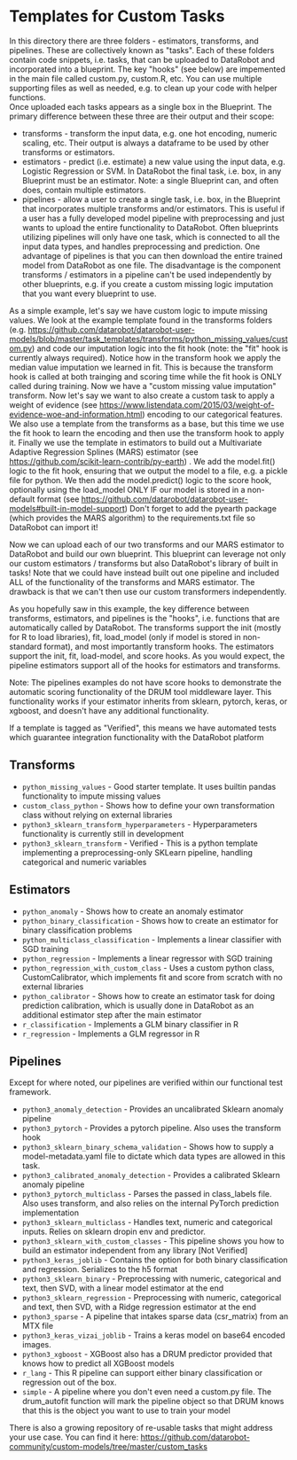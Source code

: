 # Templates for Custom Tasks

In this directory there are three folders - estimators, transforms, and pipelines. 
These are collectively known as "tasks". Each of these folders
contain code snippets, i.e. tasks, that can be uploaded to DataRobot and incorporated into a blueprint. 
The key "hooks" (see below) are impemented in the main file called custom.py, custom.R, etc. You 
can use multiple supporting files as well as needed, e.g. to clean up your code with helper functions.  
Once uploaded each tasks appears as a single box in the Blueprint. 
The primary difference between these three are their output and their scope:

* transforms - transform the input data, e.g. one hot encoding, numeric scaling, etc. 
  Their output is always a dataframe to be used by other transforms or estimators.
* estimators - predict (i.e. estimate) a new value using the input data, e.g. Logistic Regression or SVM. 
  In DataRobot the final task, i.e. box, in any Blueprint must be an estimator. Note: a single Blueprint
  can, and often does, contain multiple estimators.
* pipelines - allow a user to create a single task, i.e. box, in the Blueprint that incorporates
multiple transforms and/or estimators. This is useful if a user has a fully developed model pipeline
  with preprocessing and just wants to upload the entire functionality to DataRobot. Often 
  blueprints utilizing pipelines will only have one task, which is connected to all the 
  input data types, and handles preprocessing and prediction. One advantage of pipelines is that you can 
  then download the entire trained model from DataRobot as one file. The disadvantage is the component 
  transforms / estimators in a pipeline can't be used independently by other blueprints, e.g. if 
  you create a custom missing logic imputation that you want every blueprint to use. 

As a simple example, let's say we have custom logic to impute missing values. We look at the 
example template found in the transforms folders (e.g. https://github.com/datarobot/datarobot-user-models/blob/master/task_templates/transforms/python_missing_values/custom.py) 
and code our imputation logic into the 
fit hook (note: the "fit" hook is currently always required). Notice how in the transform hook we apply
the median value imputation we learned in fit. This is because the transform hook is called at both trainging and scoring time
while the fit hook is ONLY called during training. 
Now we have a "custom missing value imputation" transform. Now let's say we want to also create a custom task to apply a weight of evidence 
(see https://www.listendata.com/2015/03/weight-of-evidence-woe-and-information.html) encoding to 
our categorical features. We also use a template from the transforms as a base, but this time
we use the fit hook to learn the encoding and then use the transform hook to apply it. 
Finally we use the template in estimators to build out a 
Multivariate Adaptive Regression Splines (MARS) estimator (see https://github.com/scikit-learn-contrib/py-earth) . We add the model.fit() logic to the fit 
hook, ensuring that we output the model to a file, e.g. a pickle file for python. 
We then add the model.predict() logic to the score hook, optionally using the load_model ONLY IF our model
is stored in a non-default format (see https://github.com/datarobot/datarobot-user-models#built-in-model-support)
Don't forget to add the pyearth package (which provides the MARS algorithm) to the requirements.txt file 
so DataRobot can import it!

Now we can upload each of our two transforms and our MARS estimator to DataRobot and build our own blueprint. This 
blueprint can leverage not only our custom estimators / transforms but also DataRobot's library of built in tasks!
Note that we could have instead built out one pipeline and included ALL of the functionality of the transforms
and MARS estimator. The drawback is that we can't then use our custom transformers independently. 

As you hopefully saw in this example, the key difference between transforms, estimators, and pipelines
is the "hooks", i.e. functions that are automatically called by DataRobot. The transforms support the 
init (mostly for R to load libraries), fit, load_model (only if model is stored in non-standard format), 
and most importantly transform hooks. The estimators support the init, fit, load-model, and score 
hooks. As you would expect, the pipeline estimators support all of the hooks for estimators and transforms.


Note: The pipelines examples do not have score hooks to demonstrate the automatic
scoring functionality of the DRUM tool middleware layer. This functionality works if your estimator
inherits from sklearn, pytorch, keras, or xgboost, and doesn't have any additional functionality.

If a template is tagged as "Verified", this means we have automated tests which guarantee
integration functionality with the DataRobot platform

## Transforms

* `python_missing_values` - Good starter template. It uses builtin pandas functionality to impute
  missing values
* `custom_class_python` - Shows how to define your own transformation class without relying on
  external libraries
* `python3_sklearn_transform_hyperparameters` - Hyperparameters functionality is currently still in
  development
* `python3_sklearn_transform` - Verified - This is a python template implementing a
  preprocessing-only SKLearn pipeline, handling categorical and numeric variables

## Estimators

* `python_anomaly` - Shows how to create an anomaly estimator
* `python_binary_classification` - Shows how to create an estimator for binary
  classification problems
* `python_multiclass_classification` - Implements a linear classifier with SGD training
* `python_regression` - Implements a linear regressor with SGD training
* `python_regression_with_custom_class` - Uses a custom python class, CustomCalibrator, which
  implements fit and score from scratch with no external libraries
* `python_calibrator` - Shows how to create an estimator task for doing prediction calibration,
  which is usually done in DataRobot as an additional estimator step after the main estimator
* `r_classification` - Implements a GLM binary classifier in R
* `r_regression` - Implements a GLM regressor in R

## Pipelines

Except for where noted, our pipelines are verified within our functional test framework.

* `python3_anomaly_detection` - Provides an uncalibrated Sklearn anomaly pipeline
* `python3_pytorch` - Provides a pytorch pipeline. Also uses the transform hook
* `python3_sklearn_binary_schema_validation` - Shows how to supply a model-metadata.yaml file to
  dictate which data types are allowed in this task.
* `python3_calibrated_anomaly_detection` - Provides a calibrated Sklearn anomaly pipeline
* `python3_pytorch_multiclass` - Parses the passed in class_labels file. Also uses transform, and
  also relies on the internal PyTorch prediction implementation
* `python3_sklearn_multiclass` - Handles text, numeric and categorical inputs. Relies on sklearn
  dropin env and predictor.
* `python3_sklearn_with_custom_classes` - This pipeline shows you how to build an estimator
  independent from any library [Not Verified]
* `python3_keras_joblib` - Contains the option for both binary classification and regression.
  Serializes to the h5 format
* `python3_sklearn_binary` - Preprocessing with numeric, categorical and text, then SVD, with a
  linear model estimator at the end
* `python3_sklearn_regression` - Preprocessing with numeric, categorical and text, then SVD, with a
  Ridge regression estimator at the end
* `python3_sparse` - A pipeline that intakes sparse data (csr_matrix) from an MTX file
* `python3_keras_vizai_joblib` - Trains a keras model on base64 encoded images.
* `python3_xgboost` - XGBoost also has a DRUM predictor provided that knows how to predict all
  XGBoost models
* `r_lang` - This R pipeline can support either binary classification or regression out of the box.
* `simple` - A pipeline where you don't even need a custom.py file. The drum_autofit function will
  mark the pipeline object so that DRUM knows that this is the object you want to use to train your
  model

There is also a growing repository of re-usable tasks that might address your use case. You can find
it here: https://github.com/datarobot-community/custom-models/tree/master/custom_tasks